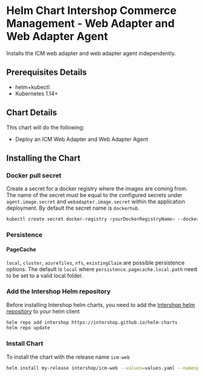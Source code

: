 # Helm Chart Intershop Commerce Management - Web Adapter and Web Adapter Agent

Installs the ICM web adapter and web adapter agent independently.

## Prerequisites Details

* helm+kubectl
* Kubernetes 1.14+

## Chart Details

This chart will do the following:

* Deploy an ICM Web Adapter and Web Adapter Agent

## Installing the Chart

### Docker pull secret

Create a secret for a docker registry where the images are coming from. The name of the secret must be equal to the configured secrets under `agent.image.secret` and `webadapter.image.secret` within the application deployment. By default the secret name is `dockerhub`.

```bash
kubectl create secret docker-registry <yourDockerRegistryName> --docker-server=<yourDockerRegistryServer> --docker-username=<yourUsername> --docker-password=<yourPassword> --docker-email=<yourEmail>
```

### Persistence

#### PageCache

`local`, `cluster`, `azurefiles`, `nfs`, `existingClaim` are possible persistence options.
The default is `local` where `persistence.pagecache.local.path` need to be set to a valid local folder.

### Add the Intershop Helm repository

Before installing Intershop helm charts, you need to add the [Intershop helm repository](https://intershop.github.io/helm-charts) to your helm client

```bash
helm repo add intershop https://intershop.github.io/helm-charts
helm repo update
```

### Install Chart

To install the chart with the release name `icm-web`

```bash
helm install my-release intershop/icm-web --values=values.yaml --namespace icm-web
```
